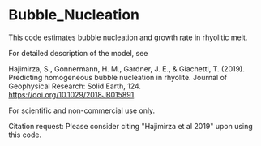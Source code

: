 # Bubble_Nucleation
This code estimates bubble nucleation and growth rate in rhyolitic melt. 

For detailed description of the model, see

Hajimirza, S., Gonnermann, H. M., Gardner, J. E., & Giachetti, T. (2019). Predicting homogeneous bubble nucleation in rhyolite. Journal of Geophysical Research: Solid Earth, 124. https://doi.org/10.1029/2018JB015891.

For scientific and non-commercial use only. 

Citation request: 
Please consider citing "Hajimirza et al 2019" upon using this code. 

